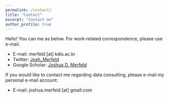 ```yaml
---
permalink: /contact/
title: "Contact"
excerpt: "Contact me"
author_profile: true
---
```


Hello! You can me as below. For work-related correspondence, please use e-mail.

* E-mail: merfeld [at] kdis.ac.kr
* Twitter: [Josh_Merfeld](http://twitter.com/Josh_Merfeld)
* Google Scholar: [Joshua D. Merfeld](https://scholar.google.com/citations?user=wPPXKHcAAAAJ&hl=en)


If you would like to contact me regarding data consulting, please e-mail my personal e-mail account:

* E-mail: joshua.merfeld [at] gmail.com
